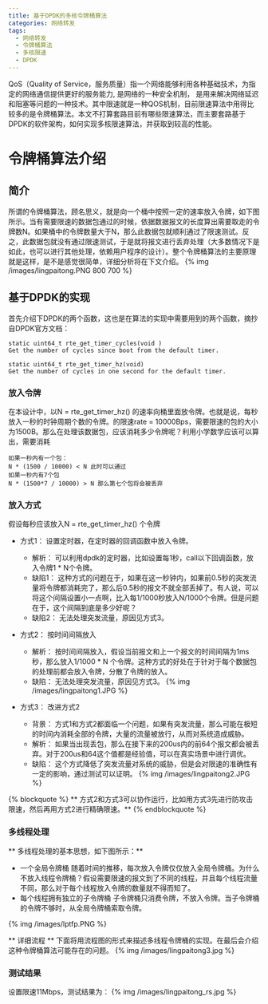 ```yaml
---
title: 基于DPDK的多核令牌桶算法
categories: 网络转发
tags:
  - 网络转发
  - 令牌桶算法
  - 多核限速
  - DPDK
---
```


QoS（Quality of Service，服务质量）指一个网络能够利用各种基础技术，为指定的网络通信提供更好的服务能力, 是网络的一种安全机制， 是用来解决网络延迟和阻塞等问题的一种技术。其中限速就是一种QOS机制，目前限速算法中用得比较多的是令牌桶算法。本文不打算套路目前有哪些限速算法，而主要套路基于DPDK的软件架构，如何实现多核限速算法，并获取到较高的性能。

# 令牌桶算法介绍
## 简介

所谓的令牌桶算法，顾名思义，就是向一个桶中按照一定的速率放入令牌，如下图所示。当有需要限速的数据包通过的时候，依据数据报文的长度算出需要取走的令牌数N。如果桶中的令牌数量大于N，那么此数据包就顺利通过了限速测试。反之，此数据包就没有通过限速测试，于是就将报文进行丢弃处理（大多数情况下是如此，也可以进行其他处理，依赖用户程序的设计）。整个令牌桶算法的主要原理就是这样，是不是感觉很简单，详细分析将在下文介绍。
{% img /images/lingpaitong.PNG 800 700 %}

## 基于DPDK的实现
首先介绍下DPDK的两个函数，这也是在算法的实现中需要用到的两个函数，摘抄自DPDK官方文档：
```
static uint64_t rte_get_timer_cycles(void )
Get the number of cycles since boot from the default timer.

static uint64_t rte_get_timer_hz(void)
Get the number of cycles in one second for the default timer.	

```

### 放入令牌
在本设计中，以N = rte_get_timer_hz() 的速率向桶里面放令牌。也就是说，每秒放入一秒的时钟周期个数的令牌。的限速rate = 10000Bps，需要限速的包的大小为1500B。那么在处理该数据包，应该消耗多少令牌呢？利用小学数学应该可以算出，需要消耗
```
如果一秒内有一个包：
N * (1500 / 10000) < N 此时可以通过
如果一秒内有7个包
N * (1500*7 / 10000) > N 那么第七个包将会被丢弃

```
### 放入方式
假设每秒应该放入N = rte_get_timer_hz() 个令牌
* 方式1： 设置定时器，在定时器的回调函数中放入令牌。
	* 解析： 可以利用dpdk的定时器，比如设置每1秒，call以下回调函数，放入令牌1 * N个令牌。
	* 缺陷1： 这种方式的问题在于，如果在这一秒钟内，如果前0.5秒的突发流量将令牌都消耗完了，那么后0.5秒的报文不就全部丢掉了。有人说，可以将这个间隔设置小一点啊，比入每1/1000秒放入N/1000个令牌。但是问题在于，这个间隔到底是多少好呢？
	* 缺陷2： 无法处理突发流量，原因见方式3。


* 方式2： 按时间间隔放入
	* 解析： 按时间间隔放入，假设当前报文和上一个报文的时间间隔为1ms秒，那么放入1/1000 * N 个令牌。这种方式的好处在于针对于每个数据包的处理前都会放入令牌，分散了令牌的放入。
	* 缺陷： 无法处理突发流量，原因见方式3。
	{% img /images/lingpaitong1.JPG %}

* 方式3： 改进方式2
	* 背景： 方式1和方式2都面临一个问题，如果有突发流量，那么可能在极短的时间内消耗全部的令牌，大量的流量被放行，从而对系统造成威胁。
	* 解析： 如果当出现丢包，那么在接下来的200us内的前64个报文都会被丢弃。对于200us和64这个值都是经验值，可以在真实场景中进行调优。
	* 缺陷： 这个方式降低了突发流量对系统的威胁，但是会对限速的准确性有一定的影响，通过测试可以证明。
	{% img /images/lingpaitong2.JPG %}

{% blockquote %}
** 方式2和方式3可以协作运行，比如用方式3先进行防攻击限速，然后再用方式2进行精确限速。**
{% endblockquote %}

### 多线程处理
** 多线程处理的基本思想，如下图所示：**
* 一个全局令牌桶
	随着时间的推移，每次放入令牌仅仅放入全局令牌桶。为什么不放入线程令牌桶？假设需要限速的报文到了不同的线程，并且每个线程流量不同，那么对于每个线程放入令牌的数量就不得而知了。
* 每个线程拥有独立的子令牌桶
	子令牌桶只消费令牌，不放入令牌。当子令牌桶的令牌不够时，从全局令牌桶索取令牌。

{% img /images/lptfp.PNG %}

** 详细流程 **
下面将用流程图的形式来描述多线程令牌桶的实现。在最后会介绍这种令牌桶算法可能存在的问题。
{% img /images/lingpaitong3.jpg %}

### 测试结果
设置限速11Mbps，测试结果为：
{% img /images/lingpaitong_rs.jpg %}
